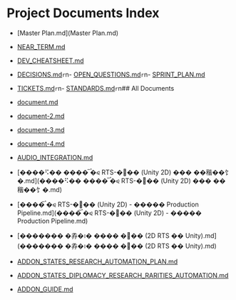 # Project Documents Index

- [Master Plan.md](Master Plan.md)
- [NEAR_TERM.md](NEAR_TERM.md)
- [DEV_CHEATSHEET.md](DEV_CHEATSHEET.md)
- [DECISIONS.md](DECISIONS.md)`r`n- [OPEN_QUESTIONS.md](OPEN_QUESTIONS.md)`r`n- [SPRINT_PLAN.md](SPRINT_PLAN.md)

- [TICKETS.md](TICKETS.md)`r`n- [STANDARDS.md](STANDARDS.md)`r`n## All Documents

- [document.md](document.md)
- [document-2.md](document-2.md)
- [document-3.md](document-3.md)
- [document-4.md](document-4.md)
- [AUDIO_INTEGRATION.md](AUDIO_INTEGRATION.md)
- [����⠫�� ���� ࠧࠡ�⪨ RTS-�஥�� (Unity 2D) ��� ��稭��饣�.md](����⠫�� ���� ࠧࠡ�⪨ RTS-�஥�� (Unity 2D) ��� ��稭��饣�.md)
- [���� ࠧࠡ�⪨ RTS-�஥�� (Unity 2D) - ����� Production Pipeline.md](���� ࠧࠡ�⪨ RTS-�஥�� (Unity 2D) - ����� Production Pipeline.md)
- [������� �孨�᪨� ���� �஥�� (2D RTS �� Unity).md](������� �孨�᪨� ���� �஥�� (2D RTS �� Unity).md)


- [ADDON_STATES_RESEARCH_AUTOMATION_PLAN.md](ADDON_STATES_RESEARCH_AUTOMATION_PLAN.md)
- [ADDON_STATES_DIPLOMACY_RESEARCH_RARITIES_AUTOMATION.md](ADDON_STATES_DIPLOMACY_RESEARCH_RARITIES_AUTOMATION.md)

- [ADDON_GUIDE.md](ADDON_GUIDE.md)
